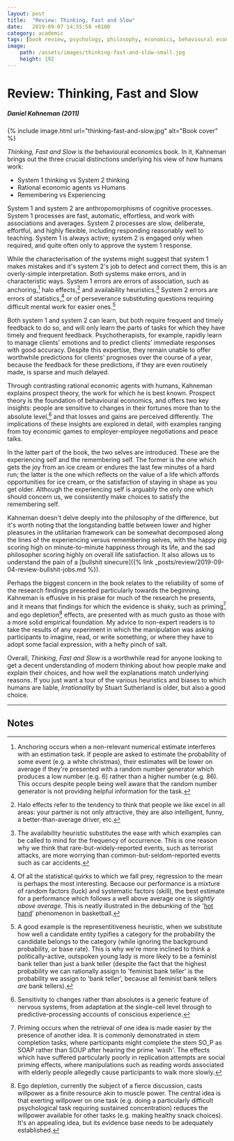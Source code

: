```yaml
---
layout: post
title:  "Review: Thinking, Fast and Slow"
date:   2019-09-07 14:55:50 +0100
category: academic
tags: [book review, psychology, philosophy, economics, behavioural economics, Daniel Kahneman]
image: 
    path: /assets/images/thinking-fast-and-slow-small.jpg
    height: 192
---
```


# Review: Thinking, Fast and Slow
##### Daniel Kahneman (2011)

{% include image.html url="thinking-fast-and-slow.jpg" alt="Book cover" %}

_Thinking, Fast and Slow_ is _the_ behavioural economics book. In it, Kahneman brings out the three crucial distinctions underlying his view of how humans work: 
* System 1 thinking vs System 2 thinking
* Rational economic agents vs Humans
* Remembering vs Experiencing

System 1 and system 2 are anthropomorphisms of cognitive processes. System 1 processes are fast, automatic, effortless, and work with associations and averages. System 2 processes are slow, deliberate, effortful, and highly flexible, including responding reasonably well to teaching. System 1 is always active; system 2 is engaged only when required, and quite often only to approve the system 1 response. 

While the characterisation of the systems might suggest that system 1 makes mistakes and it's system 2's job to detect and correct them, this is an overly-simple interpretation. Both systems make errors, and in characteristic ways. System 1 errors are errors of association, such as anchoring,[^1] halo effects,[^2] and availability heuristics.[^3] System 2 errors are errors of statistics,[^4] or of perseverance substituting questions requiring difficult mental work for easier ones.[^5]

Both system 1 and system 2 can learn, but both require frequent and timely feedback to do so, and will only learn the parts of tasks for which they have timely and frequent feedback. Psychotherapists, for example, rapidly learn to manage clients' emotions and to predict clients' immediate responses with good accuracy. Despite this expertise, they remain unable to offer worthwhile predictions for clients' prognoses over the course of a year, because the feedback for these predictions, if they are even routinely made, is sparse and much delayed. 

Through contrasting rational economic agents with humans, Kahneman explains prospect theory, the work for which he is best known. Prospect theory is the foundation of behavioural economics, and offers two key insights: people are sensitive to changes in their fortunes more than to the absolute level,[^6] and that losses and gains are perceived differently. The implications of these insights are explored in detail, with examples ranging from toy economic games to employer-employee negotiations and peace talks.

In the latter part of the book, the two selves are introduced. These are the experiencing self and the remembering self. The former is the one which gets the joy from an ice cream or endures the last few minutes of a hard run; the latter is the one which reflects on the value of a life which affords opportunities for ice cream, or the satisfaction of staying in shape as you get older. Although the experiencing self is arguably the only one which should concern us, we consistently make choices to satisfy the remembering self.

Kahneman doesn't delve deeply into the philosophy of the difference, but it's worth noting that the longstanding battle between lower and higher pleasures in the utilitarian framework can be somewhat decomposed along the lines of the experiencing versus remembering selves, with the happy pig scoring high on minute-to-minute happiness through its life, and the sad philosopher scoring highly on overall life satisfaction. It also allows us to understand the pain of a [bullshit sinecure]({% link _posts/review/2019-09-04-review-bullshit-jobs.md %}). 

Perhaps the biggest concern in the book relates to the reliability of some of the research findings presented particularly towards the beginning. Kahneman is effusive in his praise for much of the research he presents, and it means that findings for which the evidence is shaky, such as priming[^7] and ego depletion[^8] effects, are presented with as much gusto as those with a more solid empirical foundation. My advice to non-expert readers is to take the results of any experiment in which the manipulation was asking participants to imagine, read, or write something, or where they have to adopt some facial expression, with a hefty pinch of salt. 

Overall, _Thinking, Fast and Slow_ is a worthwhile read for anyone looking to get a decent understanding of modern thinking about how people make and explain their choices, and how well the explanations match underlying reasons. If you just want a tour of the various heuristics and biases to which humans are liable, _Irrationality_ by Stuart Sutherland is older, but also a good choice.

---
## Notes

[^1]: Anchoring occurs when a non-relevant numerical estimate interferes with an estimation task. If people are asked to estimate the probability of some event (e.g. a white christmas), their estimates will be lower on average if they're presented with a random number generator which produces a low number (e.g. 6) rather than a higher number (e.g. 86). This occurs despite people being well aware that the random number generator is not providing helpful information for the task.

[^2]: Halo effects refer to the tendency to think that people we like excel in all areas: your partner is not only attractive, they are also intelligent, funny, a better-than-average driver, etc. 

[^3]: The availability heuristic substitutes the ease with which examples can be called to mind for the frequency of occurrence. This is one reason why we think that rare-but-widely-reported events, such as terrorist attacks, are more worrying than common-but-seldom-reported events such as car accidents. 

[^4]: Of all the statistical quirks to which we fall prey, regression to the mean is perhaps the most interesting. Because our performance is a mixture of random factors (luck) and systematic factors (skill), the best estimate for a performance which follows a well above average one is _slightly above average_. This is neatly illustrated in the debunking of the '[hot hand](https://en.wikipedia.org/wiki/Hot_hand)' phenomenon in basketball.  

[^5]: A good example is the representitiveness heuristic, when we substitute how well a candidate entity typifies a category for the probability the candidate belongs to the category (while ignoring the background probability, or base rate). This is why we're more inclined to think a politically-active, outspoken young lady is more likely to be a feminist bank teller than just a bank teller (despite the fact that the highest probability we can rationally assign to 'feminist bank teller' is the probability we assign to 'bank teller', because all feminist bank tellers _are_ bank tellers).

[^6]: Sensitivity to changes rather than absolutes is a generic feature of nervous systems, from adaptation at the single-cell level through to predictive-processing accounts of conscious experience.

[^7]: Priming occurs when the retrieval of one idea is made easier by the presence of another idea. It is commonly demonstrated in stem completion tasks, where participants might complete the stem SO_P as SOAP rather than SOUP after hearing the prime 'wash'. The effects which have suffered particularly poorly in replication attempts are social priming effects, where manipulations such as reading words associated with elderly people allegedly cause participants to walk more slowly.

[^8]: Ego depletion, currently the subject of a fierce discussion, casts willpower as a finite resource akin to muscle power. The central idea is that exerting willpower on one task (e.g. doing a particularly difficult psychological task requiring sustained concentration) reduces the willpower available for other tasks (e.g. making healthy snack choices). It's an appealing idea, but its evidence base needs to be adequately established. 